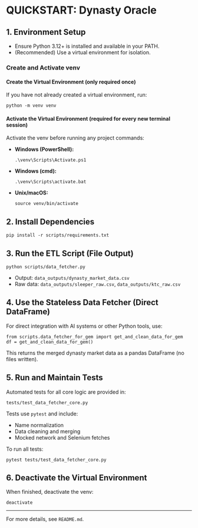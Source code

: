 # QUICKSTART: Dynasty Oracle

## 1. Environment Setup

- Ensure Python 3.12+ is installed and available in your PATH.
- (Recommended) Use a virtual environment for isolation.

### Create and Activate venv

#### Create the Virtual Environment (only required once)
If you have not already created a virtual environment, run:
```
python -m venv venv
```

#### Activate the Virtual Environment (required for every new terminal session)
Activate the venv before running any project commands:
- **Windows (PowerShell):**
  ```
  .\venv\Scripts\Activate.ps1
  ```
- **Windows (cmd):**
  ```
  .\venv\Scripts\activate.bat
  ```
- **Unix/macOS:**
  ```
  source venv/bin/activate
  ```

## 2. Install Dependencies
```
pip install -r scripts/requirements.txt
```


## 3. Run the ETL Script (File Output)
```
python scripts/data_fetcher.py
```
- Output: `data_outputs/dynasty_market_data.csv`
- Raw data: `data_outputs/sleeper_raw.csv`, `data_outputs/ktc_raw.csv`

## 4. Use the Stateless Data Fetcher (Direct DataFrame)
For direct integration with AI systems or other Python tools, use:
```
from scripts.data_fetcher_for_gem import get_and_clean_data_for_gem
df = get_and_clean_data_for_gem()
```
This returns the merged dynasty market data as a pandas DataFrame (no files written).

## 5. Run and Maintain Tests

Automated tests for all core logic are provided in:
```
tests/test_data_fetcher_core.py
```
Tests use `pytest` and include:
- Name normalization
- Data cleaning and merging
- Mocked network and Selenium fetches

To run all tests:
```
pytest tests/test_data_fetcher_core.py
```

## 6. Deactivate the Virtual Environment

When finished, deactivate the venv:
```
deactivate
```

---
For more details, see `README.md`.
